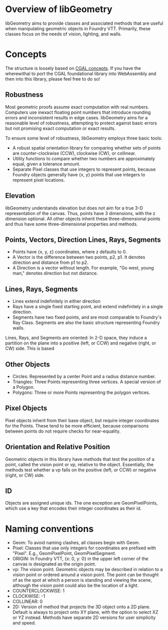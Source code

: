 # Overview of libGeometry
libGeometry aims to provide classes and associated methods that are useful when manipulating geometric objects in Foundry VTT. Primarily, these classes focus on the needs of vision, lighting, and walls. 


# Concepts

The structure is loosely based on [CGAL concepts](https://doc.cgal.org/latest/Kernel_23/index.html#Chapter_2D_and_3D_Geometry_Kernel). If you have the wherewithal to port the CGAL foundational library into WebAssembly and then into this library, please feel free to do so! 

## Robustness

Most geometric proofs assume exact computation with real numbers. Computers use inexact floating point numbers that introduce rounding errors and inconsistent results in edge cases. libGeometry aims for a reasonable level of robustness, attempting to protect against basic errors but not promising exact computation or exact results. 

To ensure some level of robustness, libGeometry employs three basic tools:
- A robust spatial orientation library for comparing whether sets of points are counter-clockwise (CCW), clockwise (CW), or collinear. 
- Utility functions to compare whether two numbers are approximately equal, given a tolerance amount.
- Separate Pixel classes that use integers to represent points, because Foundry objects generally have {x, y} points that use integers to represent pixel locations. 

## Elevation

libGeometry understands elevation but does not aim for a true 3-D representation of the canvas. Thus, points have 3 dimensions, with the z dimension optional. All other objects inherit these three-dimensional points and thus have some three-dimensional properties and methods. 

## Points, Vectors, Direction Lines, Rays, Segments

- Points have {x, y, z} coordinates, where z defaults to 0.
- A Vector is the difference between two points, p2, p1. It denotes direction and distance from p1 to p2. 
- A Direction is a vector without length. For example, "Go west, young man," denotes direction but not distance. 

## Lines, Rays, Segments

- Lines extend indefinitely in either direction
- Rays have a single fixed starting point, and extend indefinitely in a single direction.
- Segments have two fixed points, and are most comparable to Foundry's Ray Class. Segments are also the basic structure representing Foundry walls. 

Lines, Rays, and Segments are oriented: In 2-D space, they induce a partition on the plane into a positive (left, or CCW) and negative (right, or CW) side. This is based 

## Other Objects

- Circles: Represented by a center Point and a radius distance number.
- Triangles: Three Points representing three vertices. A special version of a Polygon.
- Polygons: Three or more Points representing the polygon vertices.   

## Pixel Objects

Pixel objects inherit from their base object, but require integer coordinates for the Points. These tend to be more efficient, because comparisons between points do not require checks for near-equality. 

## Orientation and Relative Position

Geometric objects in this library have methods that test the position of a point, called the vision point or vp, relative to the object. Essentially, the methods test whether a vp falls on the positive (left, or CCW) or negative (right, or CW) side.

## ID

Objects are assigned unique ids. The one exception are GeomPixelPoints, which use a key that encodes their integer coordinates as their id.

# Naming conventions

- Geom: To avoid naming clashes, all classes begin with Geom.
- Pixel: Classes that use only integers for coordinates are prefixed with "Pixel". E.g., GeomPixelPoint, GeomPixelSegment.
- ORIGIN: In Foundry VTT, {x: 0, y: 0} in the upper left corner of the canvas is designated as the origin point. 
- vp: The vision point. Geometric objects may be described in relation to a vision point or ordered around a vision point. The point can be thought of as the spot at which a person is standing and viewing the scene, although the vision point could also be the location of a light.
- COUNTERCLOCKWISE: 1
- CLOCKWISE: -1
- COLLINEAR: 0
- 2D: Version of method that projects the 3D object onto a 2D plane. Default is always to project onto XY plane, with the option to select XZ or YZ instead. Methods have separate 2D versions for user simplicity and speed. 

